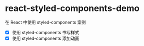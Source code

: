 # react-styled-components-demo

在 React 中使用 styled-components 案例

- [x] 使用 styled-components 书写样式
- [x] 使用 styled-components 添加动画